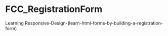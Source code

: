 # FCC_RegistrationForm
Learning Responsive-Design-(learn-html-forms-by-building-a-registration-form)
